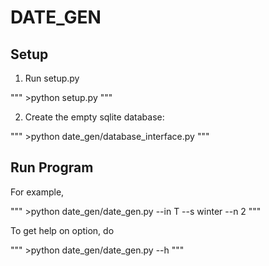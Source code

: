 DATE_GEN
========

Setup
-----

1. Run setup.py

"""
	>python setup.py
"""

2. Create the empty sqlite database:


"""
	>python date_gen/database_interface.py
"""

Run Program
-----------

For example,

"""
	>python date_gen/date_gen.py --in T --s winter --n 2
"""

To get help on option, do

"""
	>python date_gen/date_gen.py --h
"""